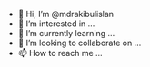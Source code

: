 - 👋 Hi, I’m @mdrakibulislan
- 👀 I’m interested in ...
- 🌱 I’m currently learning ...
- 💞️ I’m looking to collaborate on ...
- 📫 How to reach me ...

<!---
mdrakibulislan/mdrakibulislan is a ✨ special ✨ repository because its `README.md` (this file) appears on your GitHub profile.
You can click the Preview link to take a look at your changes.
--->
